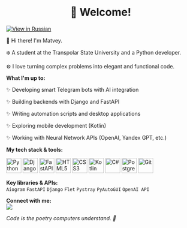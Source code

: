 <div align="center">

# 👋 Welcome!

</div>

[![View in Russian](https://img.shields.io/badge/View_in_Russian-2CA5E0?style=for-the-badge&logo=google-translate&logoColor=white&labelColor=0077FF)](https://github.com/me-ninezet/me-ninezet-russian)


👋 Hi there! I'm Matvey.

❄️ A student at the Transpolar State University and a Python developer. 

⚙️ I love turning complex problems into elegant and functional code.

**What I'm up to:**

✨ Developing smart Telegram bots with AI integration

✨ Building backends with Django and FastAPI

✨ Writing automation scripts and desktop applications

✨ Exploring mobile development (Kotlin)

✨ Working with Neural Network APIs (OpenAI, Yandex GPT, etc.)

**My tech stack & tools:**  
<div align="left">
<img src="https://cdn.jsdelivr.net/gh/devicons/devicon/icons/python/python-original.svg" title="Python" width="40" height="40"/>
<img src="https://cdn.jsdelivr.net/gh/devicons/devicon/icons/django/django-plain.svg" title="Django" width="40" height="40"/>
<img src="https://cdn.jsdelivr.net/gh/devicons/devicon/icons/fastapi/fastapi-original.svg" title="FastAPI" width="40" height="40"/>
<img src="https://cdn.jsdelivr.net/gh/devicons/devicon/icons/html5/html5-original.svg" title="HTML5" width="40" height="40"/>
<img src="https://cdn.jsdelivr.net/gh/devicons/devicon/icons/css3/css3-original.svg" title="CSS3" width="40" height="40"/>
<img src="https://cdn.jsdelivr.net/gh/devicons/devicon/icons/kotlin/kotlin-original.svg" title="Kotlin" width="40" height="40"/>
<img src="https://cdn.jsdelivr.net/gh/devicons/devicon/icons/csharp/csharp-original.svg" title="C#" width="40" height="40"/>
<img src="https://cdn.jsdelivr.net/gh/devicons/devicon/icons/postgresql/postgresql-original.svg" title="PostgreSQL" width="40" height="40"/>
<img src="https://cdn.jsdelivr.net/gh/devicons/devicon/icons/git/git-original.svg" title="Git" width="40" height="40"/>
</div>

**Key libraries & APIs:**  
`Aiogram` `FastAPI` `Django` `Flet` `Pystray` `PyAutoGUI` `OpenAI API`

**Connect with me:**  
[<img src="https://img.shields.io/badge/Telegram-2CA5E0?style=for-the-badge&logo=telegram&logoColor=white" />](https://t.me/me_ninezet)

*Code is the poetry computers understand. 🚀*
